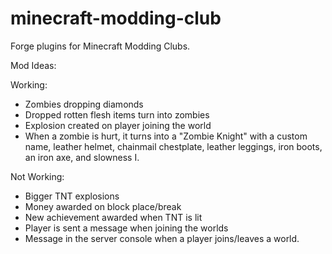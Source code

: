 minecraft-modding-club
======================

Forge plugins for Minecraft Modding Clubs.

Mod Ideas:

Working:

- Zombies dropping diamonds
- Dropped rotten flesh items turn into zombies
- Explosion created on player joining the world
- When a zombie is hurt, it turns into a "Zombie Knight" with a custom name, leather helmet, chainmail chestplate, leather leggings, iron boots, an iron axe, and slowness I.

Not Working:

- Bigger TNT explosions
- Money awarded on block place/break
- New achievement awarded when TNT is lit
- Player is sent a message when joining the worlds
- Message in the server console when a player joins/leaves a world.
